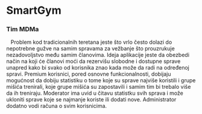 # SmartGym

<h3> Tim MDMa</h3>

<p>&nbsp;&nbsp;&nbsp;Problem kod tradicionalnih teretana jeste što vrlo često dolazi do nepotrebne gužve na samim spravama za vežbanje što prouzrukuje nezadovoljstvo među samim članovima. Ideja aplikacije jeste da obezbedi način na koji će članovi moći da rezervišu slobodne i dostupne sprave unapred kako bi svako od korisnika znao kada može da radi na određenoj spravi. Premium korisnici, pored osnovne funkcionalnosti, dobijaju mogućnost da dobiju statistiku o tome koje su sprave najviše koristili i grupe mišića trenirali, koje grupe mišića su zapostavili i samim tim bi trebalo više da ih treniraju. Moderator ima uvid u čitavu statistku svih sprava i može ukloniti sprave koje se najmanje koriste ili dodati nove. Administrator dodatno vodi računa o svim korisnicima. </p>
